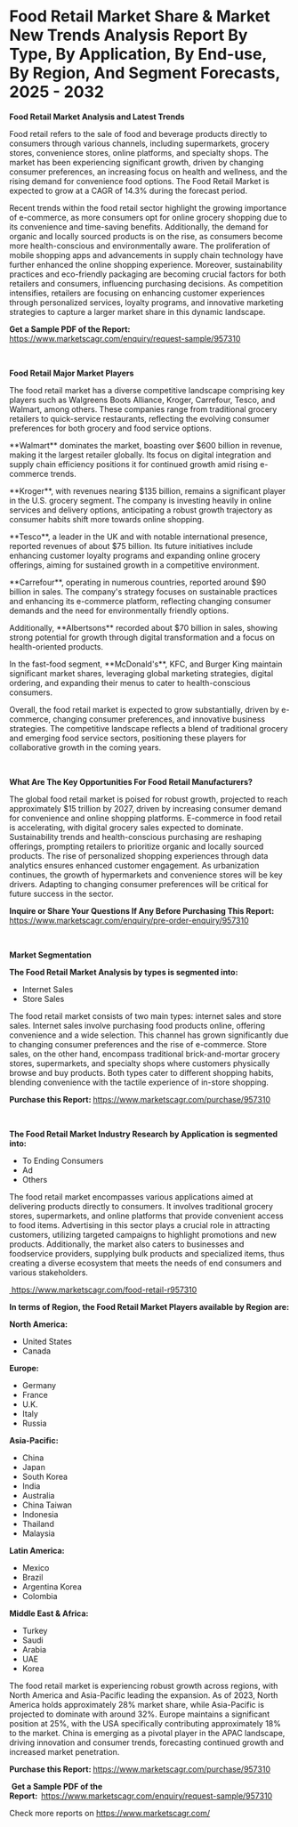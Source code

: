 <p><h1>Food Retail Market Share & Market New Trends Analysis Report By Type, By Application, By End-use, By Region, And Segment Forecasts, 2025 - 2032</h1></p><p><strong>Food Retail Market Analysis and Latest Trends</strong></p>
<p><p>Food retail refers to the sale of food and beverage products directly to consumers through various channels, including supermarkets, grocery stores, convenience stores, online platforms, and specialty shops. The market has been experiencing significant growth, driven by changing consumer preferences, an increasing focus on health and wellness, and the rising demand for convenience food options. The Food Retail Market is expected to grow at a CAGR of 14.3% during the forecast period.</p><p>Recent trends within the food retail sector highlight the growing importance of e-commerce, as more consumers opt for online grocery shopping due to its convenience and time-saving benefits. Additionally, the demand for organic and locally sourced products is on the rise, as consumers become more health-conscious and environmentally aware. The proliferation of mobile shopping apps and advancements in supply chain technology have further enhanced the online shopping experience. Moreover, sustainability practices and eco-friendly packaging are becoming crucial factors for both retailers and consumers, influencing purchasing decisions. As competition intensifies, retailers are focusing on enhancing customer experiences through personalized services, loyalty programs, and innovative marketing strategies to capture a larger market share in this dynamic landscape.</p></p>
<p><strong>Get a Sample PDF of the Report:&nbsp;</strong> <a href="https://www.marketscagr.com/enquiry/request-sample/957310?utm_campaign=3095&utm_medium=2&utm_source=Github&utm_content=ia&utm_term=07042025&utm_id=food-retail">https://www.marketscagr.com/enquiry/request-sample/957310</a></p>
<p>&nbsp;</p>
<p><strong>Food Retail Major Market Players</strong></p>
<p><p>The food retail market has a diverse competitive landscape comprising key players such as Walgreens Boots Alliance, Kroger, Carrefour, Tesco, and Walmart, among others. These companies range from traditional grocery retailers to quick-service restaurants, reflecting the evolving consumer preferences for both grocery and food service options.</p><p>**Walmart** dominates the market, boasting over $600 billion in revenue, making it the largest retailer globally. Its focus on digital integration and supply chain efficiency positions it for continued growth amid rising e-commerce trends.</p><p>**Kroger**, with revenues nearing $135 billion, remains a significant player in the U.S. grocery segment. The company is investing heavily in online services and delivery options, anticipating a robust growth trajectory as consumer habits shift more towards online shopping.</p><p>**Tesco**, a leader in the UK and with notable international presence, reported revenues of about $75 billion. Its future initiatives include enhancing customer loyalty programs and expanding online grocery offerings, aiming for sustained growth in a competitive environment.</p><p>**Carrefour**, operating in numerous countries, reported around $90 billion in sales. The company's strategy focuses on sustainable practices and enhancing its e-commerce platform, reflecting changing consumer demands and the need for environmentally friendly options.</p><p>Additionally, **Albertsons** recorded about $70 billion in sales, showing strong potential for growth through digital transformation and a focus on health-oriented products.</p><p>In the fast-food segment, **McDonald's**, KFC, and Burger King maintain significant market shares, leveraging global marketing strategies, digital ordering, and expanding their menus to cater to health-conscious consumers.</p><p>Overall, the food retail market is expected to grow substantially, driven by e-commerce, changing consumer preferences, and innovative business strategies. The competitive landscape reflects a blend of traditional grocery and emerging food service sectors, positioning these players for collaborative growth in the coming years.</p></p>
<p>&nbsp;</p>
<p><strong>What Are The Key Opportunities For Food Retail Manufacturers?</strong></p>
<p><p>The global food retail market is poised for robust growth, projected to reach approximately $15 trillion by 2027, driven by increasing consumer demand for convenience and online shopping platforms. E-commerce in food retail is accelerating, with digital grocery sales expected to dominate. Sustainability trends and health-conscious purchasing are reshaping offerings, prompting retailers to prioritize organic and locally sourced products. The rise of personalized shopping experiences through data analytics ensures enhanced customer engagement. As urbanization continues, the growth of hypermarkets and convenience stores will be key drivers. Adapting to changing consumer preferences will be critical for future success in the sector.</p></p>
<p><strong>Inquire or Share Your Questions If Any Before Purchasing This Report:</strong> <a href="https://www.marketscagr.com/enquiry/pre-order-enquiry/957310?utm_campaign=3095&utm_medium=2&utm_source=Github&utm_content=ia&utm_term=07042025&utm_id=food-retail">https://www.marketscagr.com/enquiry/pre-order-enquiry/957310</a></p>
<p>&nbsp;</p>
<p><strong>Market Segmentation</strong></p>
<p><strong>The Food Retail Market Analysis by types is segmented into:</strong></p>
<p><ul><li>Internet Sales</li><li>Store Sales</li></ul></p>
<p><p>The food retail market consists of two main types: internet sales and store sales. Internet sales involve purchasing food products online, offering convenience and a wide selection. This channel has grown significantly due to changing consumer preferences and the rise of e-commerce. Store sales, on the other hand, encompass traditional brick-and-mortar grocery stores, supermarkets, and specialty shops where customers physically browse and buy products. Both types cater to different shopping habits, blending convenience with the tactile experience of in-store shopping.</p></p>
<p><strong>Purchase this Report:&nbsp;</strong><a href="https://www.marketscagr.com/purchase/957310?utm_campaign=3095&utm_medium=2&utm_source=Github&utm_content=ia&utm_term=07042025&utm_id=food-retail">https://www.marketscagr.com/purchase/957310</a></p>
<p>&nbsp;</p>
<p><strong>The Food Retail Market Industry Research by Application is segmented into:</strong></p>
<p><ul><li>To Ending Consumers</li><li>Ad</li><li>Others</li></ul></p>
<p><p>The food retail market encompasses various applications aimed at delivering products directly to consumers. It involves traditional grocery stores, supermarkets, and online platforms that provide convenient access to food items. Advertising in this sector plays a crucial role in attracting customers, utilizing targeted campaigns to highlight promotions and new products. Additionally, the market also caters to businesses and foodservice providers, supplying bulk products and specialized items, thus creating a diverse ecosystem that meets the needs of end consumers and various stakeholders.</p></p>
<p><a href="https://www.marketscagr.com/food-retail-r957310?utm_campaign=3095&utm_medium=2&utm_source=Github&utm_content=ia&utm_term=07042025&utm_id=food-retail">&nbsp;https://www.marketscagr.com/food-retail-r957310</a></p>
<p><strong>In terms of Region, the Food Retail Market Players available by Region are:</strong></p>
<p>
    <p> <strong> North America: </strong>
        <ul>
            <li>United States</li>
            <li>Canada</li>
        </ul>
        </p> 
    <p> <strong> Europe: </strong>
        <ul>
            <li>Germany</li>
            <li>France</li>
            <li>U.K.</li>
            <li>Italy</li>
            <li>Russia</li>
        </ul>
        </p> 
    <p> <strong> Asia-Pacific: </strong>
        <ul>
            <li>China</li>
            <li>Japan</li>
            <li>South Korea</li>
            <li>India</li>
            <li>Australia</li>
            <li>China Taiwan</li>
            <li>Indonesia</li>
            <li>Thailand</li>
            <li>Malaysia</li>
        </ul>
        </p> 
    <p> <strong> Latin America: </strong>
        <ul>
            <li>Mexico</li>
            <li>Brazil</li>
            <li>Argentina Korea</li>
            <li>Colombia</li>
        </ul>
        </p> 
    <p> <strong> Middle East & Africa: </strong>
        <ul>
            <li>Turkey</li>
            <li>Saudi</li>
            <li>Arabia</li>
            <li>UAE</li>
            <li>Korea</li>
        </ul>
    </p>
    </p>
<p><p>The food retail market is experiencing robust growth across regions, with North America and Asia-Pacific leading the expansion. As of 2023, North America holds approximately 28% market share, while Asia-Pacific is projected to dominate with around 32%. Europe maintains a significant position at 25%, with the USA specifically contributing approximately 18% to the market. China is emerging as a pivotal player in the APAC landscape, driving innovation and consumer trends, forecasting continued growth and increased market penetration.</p></p>
<p><strong>Purchase this Report: </strong><a href="https://www.marketscagr.com/purchase/957310?utm_campaign=3095&utm_medium=2&utm_source=Github&utm_content=ia&utm_term=07042025&utm_id=food-retail">https://www.marketscagr.com/purchase/957310</a></p>
<p>&nbsp;<strong>Get a Sample PDF of the Report:&nbsp;&nbsp;</strong><a href="https://www.marketscagr.com/enquiry/request-sample/957310?utm_campaign=3095&utm_medium=2&utm_source=Github&utm_content=ia&utm_term=07042025&utm_id=food-retail">https://www.marketscagr.com/enquiry/request-sample/957310</a></p>
<p><strong></strong></p>
<p>Check more reports on <a href="https://www.marketscagr.com/?utm_campaign=3095&utm_medium=2&utm_source=Github&utm_content=ia&utm_term=07042025&utm_id=food-retail">https://www.marketscagr.com/</a></p>